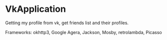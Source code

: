 # VkApplication

Getting my profile from vk, get friends list and their profiles.

Frameworks: okhttp3, Google Agera, Jackson, Mosby, retrolambda, Picasso
